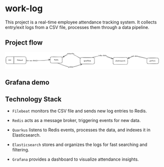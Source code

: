 # work-log

This project is a real-time employee attendance tracking system. It collects entry/exit logs from a CSV file, processes them through a data pipeline.

## Project flow

![Project Flow](./flow.png)

## Grafana demo


## Technology Stack
- `Filebeat` monitors the CSV file and sends new log entries to Redis.

- `Redis` acts as a message broker, triggering events for new data.

- `Quarkus` listens to Redis events, processes the data, and indexes it in Elasticsearch.

- `Elasticsearch` stores and organizes the logs for fast searching and filtering.

- `Grafana` provides a dashboard to visualize attendance insights.
